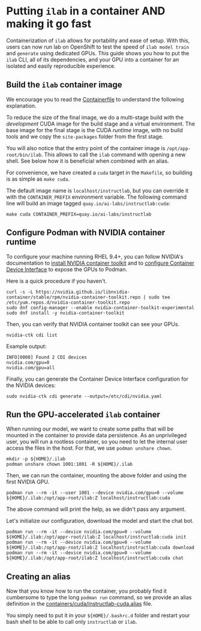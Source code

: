 # Putting `ilab` in a container AND making it go fast

Containerization of `ilab` allows for portability and ease of setup. With this,
users can now run lab on OpenShift to test the speed of `ilab model train` and `generate`
using dedicated GPUs. This guide shows you how to put the `ilab` CLI, all of its
dependencies, and your GPU into a container for an isolated and easily reproducible
experience.

## Build the `ilab` container image

We encourage you to read the [Containerfile](../containers/cuda/Containerfile) to
understand the following explanation.

To reduce the size of the final image, we do a multi-stage build with the _development_
CUDA image for the build stage and a virtual environment. The base image for the final
stage is the CUDA _runtime_ image, with no build tools and we copy the `site-packages`
folder from the first stage.

You will also notice that the entry point of the container image is `/opt/app-root/bin/ilab`.
This allows to call the `ilab` command with opening a new shell. See below how it
is beneficial when combined with an alias.

For convenience, we have created a `cuda` target in the `Makefile`, so building is
as simple as `make cuda`.

The default image name is `localhost/instructlab`, but you can override it with
the `CONTAINER_PREFIX` environment variable. The following command line will build an
image tagged `quay.io/ai-labs/instructlab:cuda`:

```shell
make cuda CONTAINER_PREFIX=quay.io/ai-labs/instructlab
```

## Configure Podman with NVIDIA container runtime

To configure your machine running RHEL 9.4+, you can follow NVIDIA's documentation to
[install NVIDIA container toolkit](https://docs.nvidia.com/datacenter/cloud-native/container-toolkit/latest/install-guide.html#installing-with-yum-or-dnf)
and to [configure Container Device Interface](https://docs.nvidia.com/datacenter/cloud-native/container-toolkit/latest/cdi-support.html)
to expose the GPUs to Podman.

Here is a quick procedure if you haven't.

```shell
curl -s -L https://nvidia.github.io/libnvidia-container/stable/rpm/nvidia-container-toolkit.repo | sudo tee /etc/yum.repos.d/nvidia-container-toolkit.repo
sudo dnf config-manager --enable nvidia-container-toolkit-experimental
sudo dnf install -y nvidia-container-toolkit
```

Then, you can verify that NVIDIA container toolkit can see your GPUs.

```shell
nvidia-ctk cdi list
```

Example output:

```shell
INFO[0000] Found 2 CDI devices
nvidia.com/gpu=0
nvidia.com/gpu=all
```

Finally, you can generate the Container Device Interface configuration for the NVIDIA devices:

```shell
sudo nvidia-ctk cdi generate --output=/etc/cdi/nvidia.yaml
```

## Run the GPU-accelerated `ilab` container

When running our model, we want to create some paths that will be mounted in
the container to provide data persistence. As an unprivileged user, you will
run a rootless container, so you need to let the internal user
access the files in the host. For that, we use `podman unshare chown`.

```shell
mkdir -p ${HOME}/.ilab
podman unshare chown 1001:1001 -R ${HOME}/.ilab
```

Then, we can run the container, mounting the above folder and using the first
NVIDIA GPU.

```shell
podman run --rm -it --user 1001 --device nvidia.com/gpu=0 --volume ${HOME}/.ilab:/opt/app-root/ilab:Z localhost/instructlab:cuda
```

The above command will print the help, as we didn't pass any argument.

Let's initialize our configuration, download the model and start the chat bot.

```shell
podman run --rm -it --device nvidia.com/gpu=0 --volume ${HOME}/.ilab:/opt/appr-root/ilab:Z localhost/instructlab:cuda init
podman run --rm -it --device nvidia.com/gpu=0 --volume ${HOME}/.ilab:/opt/app-root/ilab:Z localhost/instructlab:cuda download
podman run --rm -it --device nvidia.com/gpu=0 --volume ${HOME}/.ilab:/opt/app-root/ilab:Z localhost/instructlab:cuda chat
```

## Creating an alias

Now that you know how to run the container, you probably find it cumbersome
to type the long `podman run` command, so we provide an alias definition in
the [containers/cuda/instructlab-cuda.alias](../containers/cuda/instructlab-cuda.alias)
file.

You simply need to put it in your `${HOME}/.bashrc.d` folder and restart your
bash shell to be able to call only `instructlab` or `ilab`.
